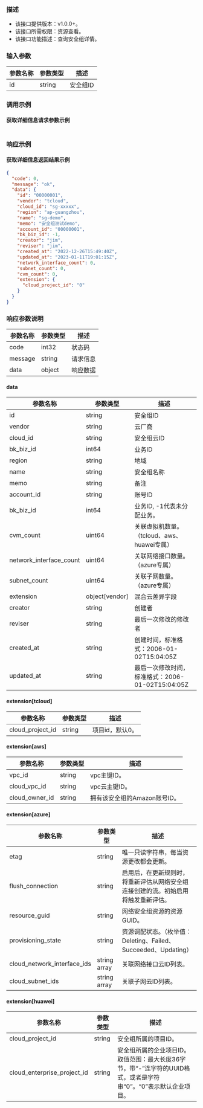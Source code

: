 ### 描述

- 该接口提供版本：v1.0.0+。
- 该接口所需权限：资源查看。
- 该接口功能描述：查询安全组详情。

### 输入参数

| 参数名称 | 参数类型   | 描述    |
|------|--------|-------|
| id   | string | 安全组ID |

### 调用示例

#### 获取详细信息请求参数示例

```json
```

### 响应示例

#### 获取详细信息返回结果示例

```json
{
  "code": 0,
  "message": "ok",
  "data": {
    "id": "00000001",
    "vendor": "tcloud",
    "cloud_id": "sg-xxxxx",
    "region": "ap-guangzhou",
    "name": "sg-demo",
    "memo": "安全组测试demo",
    "account_id": "00000001",
    "bk_biz_id": -1,
    "creator": "jim",
    "reviser": "jim",
    "created_at": "2022-12-26T15:49:40Z",
    "updated_at": "2023-01-11T19:01:15Z",
    "network_interface_count": 0,
    "subnet_count": 0,
    "cvm_count": 0,
    "extension": {
      "cloud_project_id": "0"
    }
  }
}
```

### 响应参数说明

| 参数名称    | 参数类型   | 描述   |
|---------|--------|------|
| code    | int32  | 状态码  |
| message | string | 请求信息 |
| data    | object | 响应数据 |

#### data

| 参数名称                    | 参数类型           | 描述                            |
|-------------------------|----------------|-------------------------------|
| id                      | string         | 安全组ID                         |
| vendor                  | string         | 云厂商                           |
| cloud_id                | string         | 安全组云ID                        |
| bk_biz_id               | int64          | 业务ID                          |
| region                  | string         | 地域                            |
| name                    | string         | 安全组名称                         |
| memo                    | string         | 备注                            |
| account_id              | string         | 账号ID                          |
| bk_biz_id               | int64          | 业务ID, -1代表未分配业务。              |
| cvm_count               | uint64         | 关联虚拟机数量。（tcloud、aws、huawei专属） |
| network_interface_count | uint64         | 关联网络接口数量。（azure专属）            |
| subnet_count            | uint64         | 关联子网数量。（azure专属）              |
| extension               | object[vendor] | 混合云差异字段                       |
| creator                 | string         | 创建者                           |
| reviser                 | string         | 最后一次修改的修改者                    |
| created_at              | string         | 创建时间，标准格式：2006-01-02T15:04:05Z                          |
| updated_at              | string         | 最后一次修改时间，标准格式：2006-01-02T15:04:05Z                      |

#### extension[tcloud]

| 参数名称             | 参数类型   | 描述        |
|------------------|--------|-----------|
| cloud_project_id | string | 项目id，默认0。 |

#### extension[aws]

| 参数名称           | 参数类型   | 描述                |
|----------------|--------|-------------------|
| vpc_id         | string | vpc主键ID。          |
| cloud_vpc_id   | string | vpc云主键ID。         |
| cloud_owner_id | string | 拥有该安全组的Amazon账号ID。 |

#### extension[azure]

| 参数名称                        | 参数类型         | 描述                                              |
|-----------------------------|--------------|-------------------------------------------------|
| etag                        | string       | 唯一只读字符串，每当资源更改都会更新。                             |
| flush_connection            | string       | 启用后，在更新规则时，将重新评估从网络安全组连接创建的流。初始启用将触发重新评估。       |
| resource_guid               | string       | 网络安全组资源的资源GUID。                                 |
| provisioning_state          | string       | 资源调配状态。（枚举值：Deleting、Failed、Succeeded、Updating） |
| cloud_network_interface_ids | string array | 关联网络接口云ID列表。                                    |
| cloud_subnet_ids            | string array | 关联子网云ID列表。                                      |

#### extension[huawei]

| 参数名称                        | 参数类型   | 描述                                                               |
|-----------------------------|--------|------------------------------------------------------------------|
| cloud_project_id            | string | 安全组所属的项目ID。                                                      |
| cloud_enterprise_project_id | string | 安全组所属的企业项目ID。取值范围：最大长度36字节，带“-”连字符的UUID格式，或者是字符串“0”。“0”表示默认企业项目。 |
